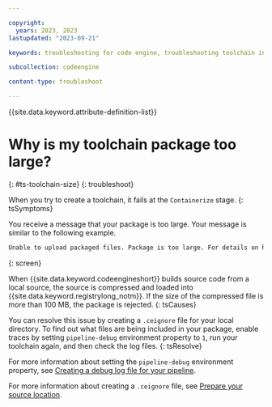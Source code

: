 ```yaml
---

copyright:
  years: 2023, 2023
lastupdated: "2023-09-21"

keywords: troubleshooting for code engine, troubleshooting toolchain in code engine, tips for toolchain in code engine, debugging toolchain in code engine, toolchain and code engine

subcollection: codeengine

content-type: troubleshoot

---
```


{{site.data.keyword.attribute-definition-list}}

# Why is my toolchain package too large?
{: #ts-toolchain-size}
{: troubleshoot}

When you try to create a toolchain, it fails at the `Containerize` stage.
{: tsSymptoms}

You receive a message that your package is too large. Your message is similar to the following example.

```txt
Unable to upload packaged files. Package is too large. For details on how to ignore certain file patterns from within your source code by using the '.ceignore' file, visit https://cloud.ibm.com/docs/codeengine?topic=codeengine-plan-build#build-plan-repo.
```
{: screen}


When {{site.data.keyword.codeengineshort}} builds source code from a local source, the source is compressed and loaded into {{site.data.keyword.registrylong_notm}}. If the size of the compressed file is more than 100 MB, the package is rejected.
{: tsCauses}

You can resolve this issue by creating a `.ceignore` file for your local directory. To find out what files are being included in your package, enable traces by setting `pipeline-debug` environment property to `1`, run your toolchain again, and then check the log files.
{: tsResolve}
 
 
For more information about setting the `pipeline-debug` environment property, see [Creating a debug log file for your pipeline](/docs/codeengine?topic=codeengine-troubleshoot-toolchain-ce#troubleshoot-toolchain-ce-log).

For more information about creating a `.ceignore` file, see [Prepare your source location](/docs/codeengine?topic=codeengine-plan-build#build-plan-repo).

